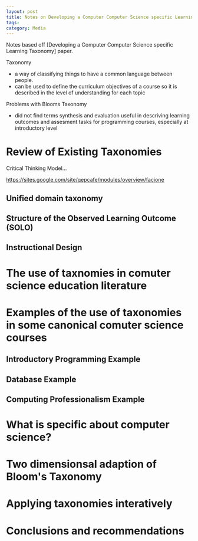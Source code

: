 ```yaml
---
layout: post
title: Notes on Developing a Computer Computer Science specific Learning Taxonomy
tags: 
category: Media
---
```


Notes based off [Developing a Computer Computer Science specific Learning Taxonomy] paper.

Taxonomy 
- a way of classifying things to have a common language between people.
- can be used to define the curriculum objectives of a course so it is described in the level of understanding for each topic

Problems with Blooms Taxonomy
- did not find terms synthesis and evaluation useful in descriving learning outcomes and assesment tasks for programming courses, especially at introductory level

# Review of Existing Taxonomies

Critical Thinking Model...

https://sites.google.com/site/qepcafe/modules/overview/facione

## Unified domain taxonomy

## Structure of the Observed Learning Outcome (SOLO)

## Instructional Design

# The use of taxnomies in comuter science education literature

# Examples of the use of taxonomies in some canonical comuter science courses

## Introductory Programming Example

## Database Example

## Computing Professionalism Example

# What is specific about computer science?

# Two dimensionsal adaption of Bloom's Taxonomy

# Applying taxonomies interatively

# Conclusions and recommendations


